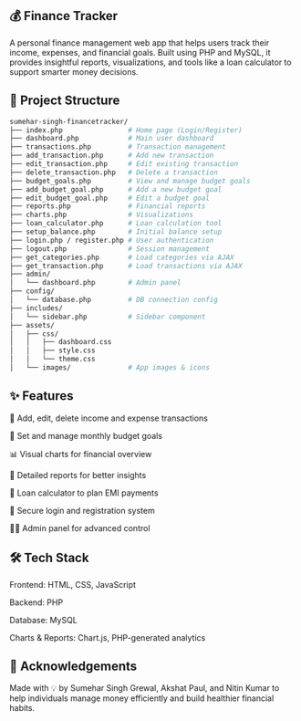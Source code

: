 ## 💰 Finance Tracker
A personal finance management web app that helps users track their income, expenses, and financial goals. Built using PHP and MySQL, it provides insightful reports, visualizations, and tools like a loan calculator to support smarter money decisions.

## 📁 Project Structure
```bash
sumehar-singh-financetracker/
├── index.php                # Home page (Login/Register)
├── dashboard.php            # Main user dashboard
├── transactions.php         # Transaction management
├── add_transaction.php      # Add new transaction
├── edit_transaction.php     # Edit existing transaction
├── delete_transaction.php   # Delete a transaction
├── budget_goals.php         # View and manage budget goals
├── add_budget_goal.php      # Add a new budget goal
├── edit_budget_goal.php     # Edit a budget goal
├── reports.php              # Financial reports
├── charts.php               # Visualizations
├── loan_calculator.php      # Loan calculation tool
├── setup_balance.php        # Initial balance setup
├── login.php / register.php # User authentication
├── logout.php               # Session management
├── get_categories.php       # Load categories via AJAX
├── get_transaction.php      # Load transactions via AJAX
├── admin/
│   └── dashboard.php        # Admin panel
├── config/
│   └── database.php         # DB connection config
├── includes/
│   └── sidebar.php          # Sidebar component
├── assets/
│   ├── css/
│   │   ├── dashboard.css
│   │   ├── style.css
│   │   └── theme.css
│   └── images/              # App images & icons
```
## ✨ Features
📝 Add, edit, delete income and expense transactions

🎯 Set and manage monthly budget goals

📊 Visual charts for financial overview

📁 Detailed reports for better insights

🧮 Loan calculator to plan EMI payments

🔐 Secure login and registration system

🧑‍💼 Admin panel for advanced control

## 🛠️ Tech Stack
Frontend: HTML, CSS, JavaScript

Backend: PHP

Database: MySQL

Charts & Reports: Chart.js, PHP-generated analytics

## 🙌 Acknowledgements
Made with 💡 by Sumehar Singh Grewal, Akshat Paul, and Nitin Kumar to help individuals manage money efficiently and build healthier financial habits.

